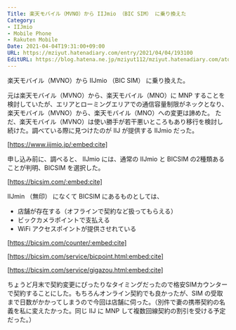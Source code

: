 ```yaml
---
Title: 楽天モバイル（MVNO）から IIJmio （BIC SIM） に乗り換えた
Category:
- IIJmio
- Mobile Phone
- Rakuten Mobile
Date: 2021-04-04T19:31:00+09:00
URL: https://mziyut.hatenadiary.com/entry/2021/04/04/193100
EditURL: https://blog.hatena.ne.jp/mziyut112/mziyut.hatenadiary.com/atom/entry/6801883189089457816
---
```


楽天モバイル（MVNO）から IIJmio （BIC SIM） に乗り換えた。

元は楽天モバイル（MVNO）から、楽天モバイル（MNO）に MNP することを検討していたが、エリアとローミングエリアでの通信容量制限がネックとなり、楽天モバイル（MVNO）から、楽天モバイル（MNO）への変更は諦めた。
ただ、楽天モバイル（MVNO）は使い勝手が若干悪いところもあり移行を検討し続けた。調べている際に見つけたのが IIJ が提供する IIJmio だった。

[https://www.iijmio.jp/:embed:cite]

申し込み前に、調べると、 IIJmio には、通常の IIJmio と BICSIM の2種類あることが判明、BICSIM を選択した。

[https://bicsim.com/:embed:cite]

IIJmin （無印） になくて BICSIM にあるものとしては、

- 店舗が存在する（オフラインで契約など扱ってもらえる）
- ビックカメラポイントで支払える
- WiFi アクセスポイントが提供させれている

[https://bicsim.com/counter/:embed:cite]

[https://bicsim.com/service/bicpoint.html:embed:cite]

[https://bicsim.com/service/gigazou.html:embed:cite]

ちょうど月末で契約変更にぴったりなタイミングだったので格安SIMカウンターで契約することにした。もちろんオンライン契約でも良かったが、SIM の受取まで日数がかかってしまうので今回は店舗に伺った。（別件で妻の携帯契約の名義を私に変えたかった。同じ IIJ に MNP して複数回線契約の割引を受ける予定だった。）
